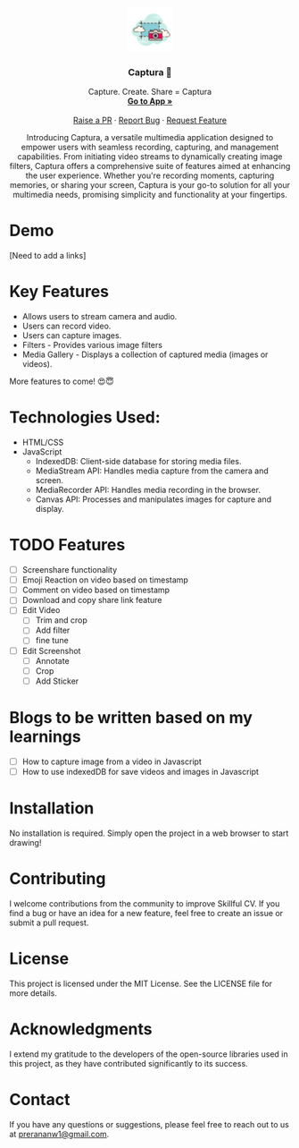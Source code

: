 <div align="center">
  <a href="https://github.com/prerana1821/captura">
    <img src="./icons/logo.png" alt="Logo" width="80" height="80">
  </a>

  <h3 align="center">Captura 📸</h3>

  <p align="center">
      Capture. Create. Share = Captura
    <br />
    <a href="https://captura-recorder.netlify.app/"><strong>Go to App »</strong></a>
    <br />
    <br />
    <a href="https://github.com/prerana1821/captura/pulls">Raise a PR</a>
    ·
    <a href="https://github.com/prerana1821/captura/issues">Report Bug</a>
    ·
    <a href="https://github.com/prerana1821/captura/issues">Request Feature</a>
  </p>
</div>

<p align="center">
Introducing Captura, a versatile multimedia application designed to empower users with seamless recording, capturing, and management capabilities. From initiating video streams to dynamically creating image filters, Captura offers a comprehensive suite of features aimed at enhancing the user experience. Whether you're recording moments, capturing memories, or sharing your screen, Captura is your go-to solution for all your multimedia needs, promising simplicity and functionality at your fingertips.
</p>

# Demo

[Need to add a links]

# Key Features

- Allows users to stream camera and audio.
- Users can record video.
- Users can capture images.
- Filters - Provides various image filters
- Media Gallery - Displays a collection of captured media (images or videos).

More features to come! 😍😇

# Technologies Used:

- HTML/CSS
- JavaScript
  - IndexedDB: Client-side database for storing media files.
  - MediaStream API: Handles media capture from the camera and screen.
  - MediaRecorder API: Handles media recording in the browser.
  - Canvas API: Processes and manipulates images for capture and display.

# TODO Features

- [ ] Screenshare functionality
- [ ] Emoji Reaction on video based on timestamp
- [ ] Comment on video based on timestamp
- [ ] Download and copy share link feature
- [ ] Edit Video
  - [ ] Trim and crop
  - [ ] Add filter
  - [ ] fine tune
- [ ] Edit Screenshot
  - [ ] Annotate
  - [ ] Crop
  - [ ] Add Sticker

# Blogs to be written based on my learnings

- [ ] How to capture image from a video in Javascript
- [ ] How to use indexedDB for save videos and images in Javascript

# Installation

No installation is required. Simply open the project in a web browser to start drawing!

# Contributing

I welcome contributions from the community to improve Skillful CV. If you find a bug or have an idea for a new feature, feel free to create an issue or submit a pull request.

# License

This project is licensed under the MIT License. See the LICENSE file for more details.

# Acknowledgments

I extend my gratitude to the developers of the open-source libraries used in this project, as they have contributed significantly to its success.

# Contact

If you have any questions or suggestions, please feel free to reach out to us at prerananw1@gmail.com.
